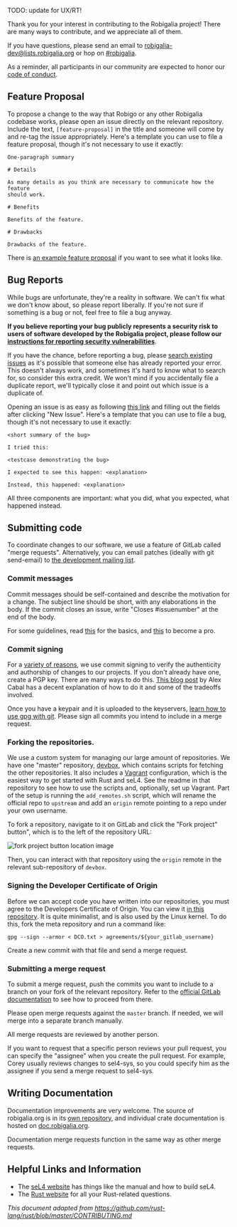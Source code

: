 TODO: update for UX/RT!

Thank you for your interest in contributing to the Robigalia project! There
are many ways to contribute, and we appreciate all of them.

If you have questions, please send an email to
[robigalia-dev@lists.robigalia.org][list] or hop on [#robigalia][irc].

As a reminder, all participants in our community are expected to honor our
[code of conduct][conduct].

[list]: mailto:robigalia-dev@lists.robigalia.org
[irc]: https://webchat.freenode.net/?channels=%23robigalia
[conduct]: https://robigalia.org/conduct.html

## Feature Proposal

To propose a change to the way that Robigo or any other Robigalia codebase
works, please open an issue directly on the relevant repository. Include the
text, `[feature-proposal]` in the title and someone will come by and re-tag
the issue appropriately. Here's a template you can use to file a feature
proposal, though it's not necessary to use it exactly:

```
One-paragraph summary

# Details

As many details as you think are necessary to communicate how the feature
should work.

# Benefits

Benefits of the feature.

# Drawbacks

Drawbacks of the feature.
```

There is [an example feature proposal][prop] if you want to see what it looks
like.

[prop]: https://gitlab.com/robigalia/meta/issues/1

## Bug Reports

While bugs are unfortunate, they're a reality in software. We can't fix what we
don't know about, so please report liberally. If you're not sure if something
is a bug or not, feel free to file a bug anyway.

**If you believe reporting your bug publicly represents a security risk to
users of software developed by the Robigalia project,
please follow our [instructions for reporting security
vulnerabilities](https://robigalia.org/security.html)**.

If you have the chance, before reporting a bug, please [search existing
issues](https://gitlab.com/groups/robigalia/issues) as it's possible that
someone else has already reported your error. This doesn't always work, and
sometimes it's hard to know what to search for, so consider this extra credit.
We won't mind if you accidentally file a duplicate report, we'll typically
close it and point out which issue is a duplicate of.

Opening an issue is as easy as following [this
link](https://gitlab.com/groups/robigalia/issues) and filling out the fields
after clicking "New Issue".  Here's a template that you can use to file a bug,
though it's not necessary to use it exactly:

    <short summary of the bug>

    I tried this:

    <testcase demonstrating the bug>

    I expected to see this happen: <explanation>

    Instead, this happened: <explanation>

All three components are important: what you did, what you expected, what
happened instead.


## Submitting code

To coordinate changes to our software, we use a feature of GitLab called
"merge requests". Alternatively, you can email patches (ideally with git
send-email) to [the development mailing list][list].

### Commit messages

Commit messages should be self-contained and describe the motivation for a
change. The subject line should be short, with any elaborations in the body.
If the commit closes an issue, write "Closes #issuenumber" at the end of the
body.

For some guidelines, read [this][chrisbeams] for the basics, and [this][pro]
to become a pro.

[chrisbeams]: http://chris.beams.io/posts/git-commit/
[pro]: https://robots.thoughtbot.com/5-useful-tips-for-a-better-commit-message

### Commit signing

For a [variety of reasons][horror], we use commit signing to verify the
authenticity and authorship of changes to our projects. If you don't already
have one, create a PGP key. There are many ways to do this. [This blog
post][keygen] by Alex Cabal has a decent explanation of how to do it and some
of the tradeoffs involved.

Once you have a keypair and it is uploaded to the keyservers, [learn how to
use gpg with git][horror2]. Please sign all commits you intend to include in a
merge request.

[horror]: https://mikegerwitz.com/papers/git-horror-story
[horror2]: https://mikegerwitz.com/papers/git-horror-story#trust-ensure
[keygen]: https://alexcabal.com/creating-the-perfect-gpg-keypair/

### Forking the repositories.

We use a custom system for managing our large amount of repositories. We have
one "master" repository, [devbox][devbox], which contains scripts for fetching
the other repositories. It also includes a [Vagrant][vagrant] configuration,
which is the easiest way to get started with Rust and seL4. See the readme in
that repository to see how to use the scripts and, optionally, set up Vagrant.
Part of the setup is running the `add_remotes.sh` script, which will rename
the official repo to `upstream` and add an `origin` remote pointing to a repo
under your own username.

To fork a repository, navigate to it on GitLab and click the "Fork project"
button", which is to the left of the repository URL:

![fork project button location image][forkimg]

Then, you can interact with that repository using the `origin` remote in the
relevant sub-repository of `devbox`.

[devbox]: https://gitlab.com/robigalia/devbox
[vagrant]: https://www.vagrantup.com/
[forkimg]: https://gitlab.com/robigalia/meta/raw/master/fork_button.png

### Signing the Developer Certificate of Origin

Before we can accept code you have written into our repositories, you must
agree to the Developers Certificate of Origin. You can view it [in this
repository][DCO]. It is quite minimalist, and is also used by the Linux
kernel. To do this, fork the meta repository and run a command like:

    gpg --sign --armor < DCO.txt > agreements/${your_gitlab_username}

Create a new commit with that file and send a merge request.

[DCO]: https://gitlab.com/robigalia/meta/blob/master/DCO.txt

### Submitting a merge request

To submit a merge request, push the commits you want to include to a branch on
your fork of the relevant repository. Refer to the [official GitLab
documentation][mergereq] to see how to proceed from there.

Please open merge requests against the `master` branch. If needed, we will
merge into a separate branch manually.

[mergereq]: http://doc.gitlab.com/ce/gitlab-basics/add-merge-request.html

All merge requests are reviewed by another person.

If you want to request that a specific person reviews your pull request, you
can specify the "assignee" when you create the pull request. For example,
Corey usually reviews changes to sel4-sys, so you could specify him as the
assignee if you send a merge request to sel4-sys.

## Writing Documentation

Documentation improvements are very welcome. The source of robigalia.org is
in its [own repository][web], and individual crate documentation is hosted on
[doc.robigalia.org](https://doc.robigalia.org).

Documentation merge requests function in the same way as other merge requests.

[web]: https://gitlab.com/robigalia/robigalia.org

## Helpful Links and Information

- The [seL4 website](https://sel4.systems/) has things like the manual and how
  to build seL4.
- The [Rust website](https://rust-lang.org/) for all your Rust-related
  questions.

*This document adapted from <https://github.com/rust-lang/rust/blob/master/CONTRIBUTING.md>*
